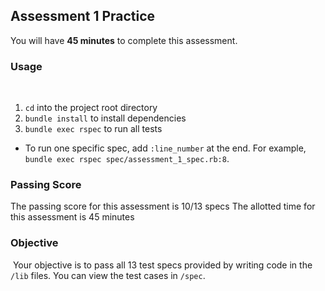 ## Assessment 1 Practice

You will have **45 minutes** to complete this assessment.
​
### Usage
​
1. `cd` into the project root directory
2. `bundle install` to install dependencies
3. `bundle exec rspec` to run all tests
​
* To run one specific spec, add `:line_number` at the end.  For example,
  `bundle exec rspec spec/assessment_1_spec.rb:8`.
​
### Passing Score

The passing score for this assessment is 10/13 specs
The allotted time for this assessment is 45 minutes

### Objective
​
Your objective is to pass all 13 test specs provided by writing code in the `/lib` files. You can view the test cases in `/spec`.
